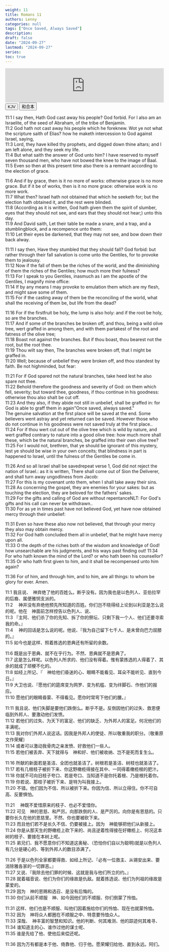 ```yaml
---
weight: 11
title: Romans 11
authors: Lenny
categories: null
tags: ["Once Saved, Always Saved"]
description: 
draft: false
date: "2024-09-27"
lastmod: "2024-09-27"
series:
toc: true
---
```


<iframe src="https://www.esv.org/audio-player/romans+11/" style="border: 0; width: 100%; height: 109px;"></iframe>
<!--more-->
<br>


<!-- Tab links -->
<div class="tab">
  <button class="tablinks active" onclick="tablabel(event, 'english')">KJV</button>
  <button class="tablinks" onclick="tablabel(event, 'chinese')">和合本</button>

</div>

<!-- Tab content -->
<div id="english" class="tabcontent" style="display:block">

11:1 I say then, Hath God cast away his people? God forbid. For I also am an Israelite, of the seed of Abraham, of the tribe of Benjamin.  
11:2 God hath not cast away his people which he foreknew. Wot ye not what the scripture saith of Elias? how he maketh intercession to God against Israel, saying,  
11:3 Lord, they have killed thy prophets, and digged down thine altars; and I am left alone, and they seek my life.  
11:4 But what saith the answer of God unto him? I have reserved to myself seven thousand men, who have not bowed the knee to the image of Baal.  
11:5 Even so then at this present time also there is a remnant according to the election of grace.  

11:6 And if by grace, then is it no more of works: otherwise grace is no more grace. But if it be of works, then is it no more grace: otherwise work is no more work.  
11:7 What then? Israel hath not obtained that which he seeketh for; but the election hath obtained it, and the rest were blinded.  
11:8 (According as it is written, God hath given them the spirit of slumber, eyes that they should not see, and ears that they should not hear;) unto this day.  
11:9 And David saith, Let their table be made a snare, and a trap, and a stumblingblock, and a recompence unto them:  
11:10 Let their eyes be darkened, that they may not see, and bow down their back alway.  

11:11 I say then, Have they stumbled that they should fall? God forbid: but rather through their fall salvation is come unto the Gentiles, for to provoke them to jealousy.  
11:12 Now if the fall of them be the riches of the world, and the diminishing of them the riches of the Gentiles; how much more their fulness?  
11:13 For I speak to you Gentiles, inasmuch as I am the apostle of the Gentiles, I magnify mine office:  
11:14 If by any means I may provoke to emulation them which are my flesh, and might save some of them.  
11:15 For if the casting away of them be the reconciling of the world, what shall the receiving of them be, but life from the dead?  

11:16 For if the firstfruit be holy, the lump is also holy: and if the root be holy, so are the branches.  
11:17 And if some of the branches be broken off, and thou, being a wild olive tree, wert graffed in among them, and with them partakest of the root and fatness of the olive tree;  
11:18 Boast not against the branches. But if thou boast, thou bearest not the root, but the root thee.  
11:19 Thou wilt say then, The branches were broken off, that I might be graffed in.  
11:20 Well; because of unbelief they were broken off, and thou standest by faith. Be not highminded, but fear:  

11:21 For if God spared not the natural branches, take heed lest he also spare not thee.  
11:22 Behold therefore the goodness and severity of God: on them which fell, severity; but toward thee, goodness, if thou continue in his goodness: otherwise thou also shalt be cut off.    
11:23 And they also, if they abide not still in unbelief, shall be graffed in: for God is able to graff them in again<label class="margin-toggle sidenote-number"></label><span class="sidenote">"Once saved, always saved."<br>The genuine salvation at the first place will be saved at the end.  Some believers went astray and yet returned can be saved.  However those who do not continue in his goodness were not saved truly at the first place.</span>.  
11:24 For if thou wert cut out of the olive tree which is wild by nature, and wert graffed contrary to nature into a good olive tree: how much more shall these, which be the natural branches, be graffed into their own olive tree?  
11:25 For I would not, brethren, that ye should be ignorant of this mystery, lest ye should be wise in your own conceits; that blindness in part is happened to Israel, until the fulness of the Gentiles be come in.  

11:26 And so all Israel shall be saved<label class="margin-toggle sidenote-number"></label><span class="sidenote">repeat verse 1, God did not reject the nation of Israel.</span>: as it is written, There shall come out of Sion the Deliverer, and shall turn away ungodliness from Jacob:  
11:27 For this is my covenant unto them, when I shall take away their sins.  
11:28 As concerning the gospel, they are enemies for your sakes: but as touching the election, they are beloved for the fathers' sakes.  
11:29 For the gifts and calling of God are without repentance<label class="margin-toggle sidenote-number"></label><span class="sidenote">NLT: For God's gifts and his call can never be withdrawn.</span>.  
11:30 For as ye in times past have not believed God, yet have now obtained mercy through their unbelief:  

11:31 Even so have these also now not believed, that through your mercy they also may obtain mercy.  
11:32 For God hath concluded them all in unbelief, that he might have mercy upon all.  
11:33 O the depth of the riches both of the wisdom and knowledge of God! how unsearchable are his judgments, and his ways past finding out!
11:34 For who hath known the mind of the Lord? or who hath been his counsellor?  
11:35 Or who hath first given to him, and it shall be recompensed unto him again?  

11:36 For of him, and through him, and to him, are all things: to whom be glory for ever. Amen.  
</div>


<div id="chinese" class="tabcontent">

11:1 我且说、　神弃绝了他的百姓么。断乎没有。因为我也是以色列人、亚伯拉罕的后裔、属便雅悯支派的。  
11:2 　神并没有弃绝他预先所知道的百姓。你们岂不晓得经上论到以利亚是怎么说的呢。他在　神面前怎样控告以色列人、说、  
11:3 『主阿、他们杀了你的先知、拆了你的祭坛、只剩下我一个人、他们还要寻索我的命。』  
11:4 　神的回话是怎么说的呢。他说、『我为自己留下七千人、是未曾向巴力屈膝的。』  
11:5 如今也是这样、照着拣选的恩典还有所留的余数。  

11:6 既是出于恩典、就不在乎行为。不然、恩典就不是恩典了。  
11:7 这是怎么样呢。以色列人所求的、他们没有得着。惟有蒙拣选的人得着了、其余的就成了顽梗不化的。  
11:8 如经上所记、『　神给他们昏迷的心、眼睛不能看见、耳朵不能听见、直到今日。』  
11:9 大卫也说、『愿他们的筵席变为网罗、变为机槛、变为绊脚石、作他们的报应。  
11:10 愿他们的眼睛昏蒙、不得看见。愿你时常弯下他们的腰。』  

11:11 我且说、他们失脚是要他们跌倒么。断乎不是。反倒因他们的过失、救恩便临到外邦人、要激动他们发愤。  
11:12 若他们的过失、为天下的富足、他们的缺乏、为外邦人的富足。何况他们的丰满呢。  
11:13 我对你们外邦人说这话。因我是外邦人的使徒、所以敬重我的职分。〔敬重原文作荣耀〕  
11:14 或者可以激动我骨肉之亲发愤、好救他们一些人。  
11:15 若他们被丢弃、天下就得与　神和好、他们被收纳、岂不是死而复生么。  

11:16 所献的新面若是圣洁、全团也就圣洁了。树根若是圣洁、树枝也就圣洁了。  
11:17 若有几根枝子被折下来、你这野橄榄得接在其中、一同得着橄榄根的肥汁。  
11:18 你就不可向旧枝子夸口、若是夸口、当知道不是你托着根、乃是根托着你。  
11:19 你若说、那枝子被折下来、是特为叫我接上。  
11:20 不错。他们因为不信、所以被折下来。你因为信、所以立得住。你不可自高、反要惧怕。  

11:21 　神既不爱惜原来的枝子、也必不爱惜你。  
11:22 可见　神的恩慈、和严厉。向那跌倒的人、是严厉的。向你是有恩慈的。只要你长久在他的恩慈里。不然、你也要被砍下来。  
11:23 而且他们若不是长久不信、仍要被接上。因为　神能够把他们从新接上。  
11:24 你是从那天生的野橄榄上砍下来的、尚且逆着性得接在好橄榄上、何况这本树的枝子、要接在本树上呢。  
11:25 弟兄们、我不愿意你们不知道这奥秘、（恐怕你们自以为聪明)就是以色列人有几分是硬心的、等到外邦人的数目添满了。  

11:26 于是以色列全家都要得救、如经上所记、『必有一位救主、从锡安出来、要消除雅各家的一切罪恶。』  
11:27 又说、『我除去他们罪的时候、这就是我与他们所立的约。』  
11:28 就着福音说、他们为你们的缘故是仇敌。就着拣选说、他们为列祖的缘故是蒙爱的。  
11:29 因为　神的恩赐和选召、是没有后悔的。  
11:30 你们从前不顺服　神、如今因他们的不顺服、你们倒蒙了怜恤。  

11:31 这样、他们也是不顺服、叫他们因着施给你们的怜恤、现在也就蒙怜恤。  
11:32 因为　神将众人都圈在不顺服之中、特意要怜恤众人。  
11:33 深哉、　神丰富的智慧和知识。他的判断、何其难测、他的踪迹何其难寻、  
11:34 谁知道主的心、谁作过他的谋士呢、  
11:35 谁是先给了他、使他后来偿还呢。  

11:36 因为万有都是本于他、倚靠他、归于他。愿荣耀归给他、直到永远。阿们。  
</div>
